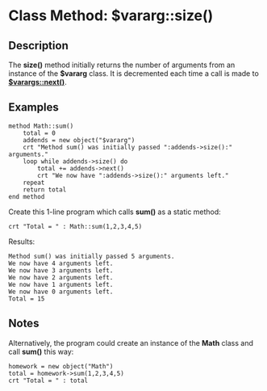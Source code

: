 # Class Method: $vararg::size()

<PageHeader />  

## Description

The **size()** method initially returns the number of arguments from an instance of the **\$vararg** class. It is decremented each time a call is made to [**\$varargs::next()**](static-method-vararg-next).

## Examples

```
method Math::sum()
    total = 0
    addends = new object("$vararg")
    crt "Method sum() was initially passed ":addends->size():" arguments."
    loop while addends->size() do
        total += addends->next()
        crt "We now have ":addends->size():" arguments left."
    repeat
    return total
end method
```

Create this 1-line program which calls **sum()** as a static method:

```
crt "Total = " : Math::sum(1,2,3,4,5)
```

Results:

```
Method sum() was initially passed 5 arguments.
We now have 4 arguments left.
We now have 3 arguments left.
We now have 2 arguments left.
We now have 1 arguments left.
We now have 0 arguments left.
Total = 15
```

## Notes

Alternatively, the program could create an instance of the **Math** class and call **sum()** this way:

```
homework = new object("Math")
total = homework->sum(1,2,3,4,5)
crt "Total = " : total
```

<PageFooter />
